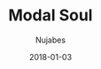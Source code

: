---
title: "Modal Soul"
subtitle: "Nujabes"
customForwardUrl: "https://www.youtube.com/watch?v=WrO9PTpuSSs"
displayImg: "https://img.youtube.com/vi/WrO9PTpuSSs/0.jpg"
date: "2018-01-03"
newTab: true 
---